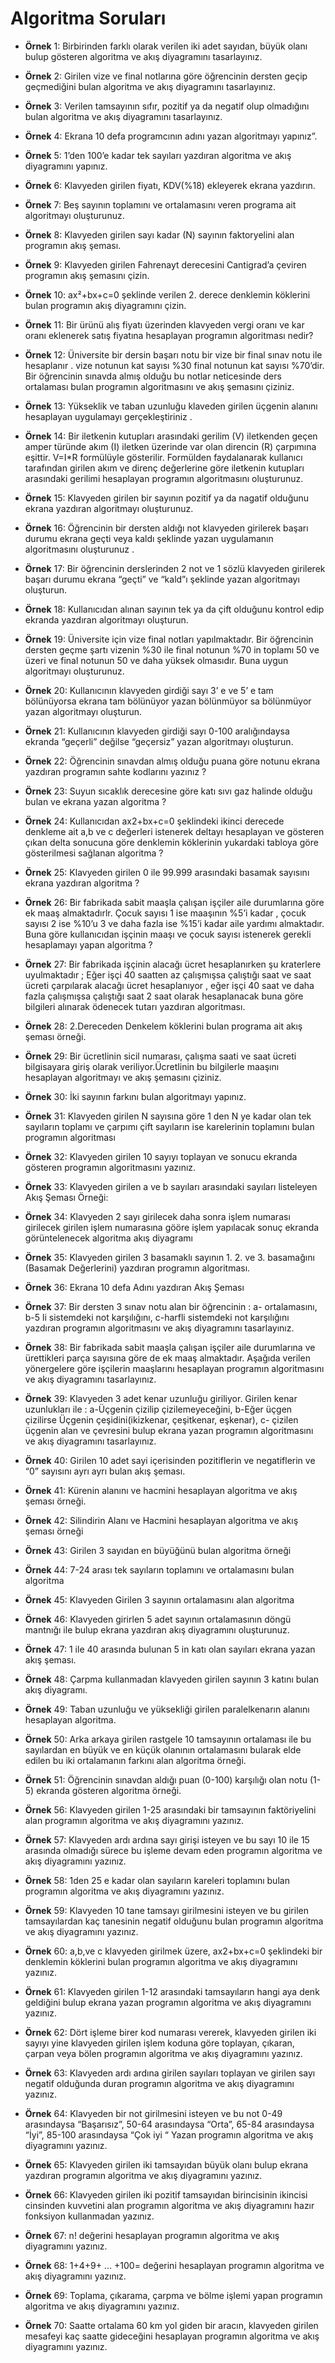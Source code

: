 # Algoritma Soruları

- **Örnek** 1: Birbirinden farklı olarak verilen iki adet sayıdan, büyük olanı bulup gösteren algoritma ve akış diyagramını tasarlayınız.

- **Örnek** 2: Girilen vize ve final notlarına göre öğrencinin dersten geçip geçmediğini bulan algoritma ve akış diyagramını tasarlayınız.

- **Örnek** 3: Verilen tamsayının sıfır, pozitif ya da negatif olup olmadığını bulan algoritma ve akış diyagramını tasarlayınız.

- **Örnek** 4: Ekrana 10 defa programcının adını yazan algoritmayı yapınız”.

- **Örnek** 5: 1’den 100’e kadar tek sayıları yazdıran algoritma ve akış diyagramını yapınız.

- **Örnek** 6: Klavyeden girilen fiyatı, KDV(%18) ekleyerek ekrana yazdırın.

- **Örnek** 7: Beş sayının toplamını ve ortalamasını veren programa ait algoritmayı oluşturunuz.

- **Örnek** 8: Klavyeden girilen sayı kadar (N) sayının faktoryelini alan programın akış şeması.

- **Örnek** 9: Klavyeden girilen Fahrenayt derecesini Cantigrad’a çeviren programın akış şemasını çizin.

- **Örnek** 10: ax²+bx+c=0 şeklinde verilen 2. derece denklemin köklerini bulan programın akış diyagramını çizin.

- **Örnek**  11: Bir ürünü alış fiyatı üzerinden klavyeden vergi oranı ve kar oranı eklenerek satış fiyatına hesaplayan programın algoritması nedir?

- **Örnek**  12: Üniversite bir dersin başarı notu bir vize bir final sınav notu ile hesaplanır . vize notunun kat sayısı %30 final notunun kat sayısı %70’dir. Bir öğrencinin sınavda almış olduğu bu notlar neticesinde ders ortalaması bulan programın algoritmasını ve akış şemasını çiziniz.

- **Örnek**  13: Yükseklik ve taban uzunluğu klaveden girilen üçgenin alanını hesaplayan uygulamayı gerçekleştiriniz .

- **Örnek**  14: Bir iletkenin kutupları arasındaki gerilim (V) iletkenden geçen amper türünde akım (I) iletken üzerinde var olan direncin (R) çarpımına eşittir. V=I*R formülüyle gösterilir. Formülden faydalanarak kullanıcı tarafından girilen akım ve direnç değerlerine göre iletkenin kutupları arasındaki gerilimi hesaplayan programın algoritmasını oluşturunuz.

- **Örnek**  15: Klavyeden girilen bir sayının pozitif ya da nagatif olduğunu ekrana yazdıran algoritmayı oluşturunuz.

- **Örnek** 16: Öğrencinin bir dersten aldığı not klavyeden girilerek başarı durumu ekrana geçti veya kaldı şeklinde yazan uygulamanın algoritmasını oluşturunuz .

- **Örnek** 17: Bir öğrencinin derslerinden 2 not ve 1 sözlü klavyeden girilerek başarı durumu ekrana “geçti” ve “kald”ı şeklinde yazan algoritmayı oluşturun.

- **Örnek** 18: Kullanıcıdan alınan sayının tek ya da çift olduğunu  kontrol edip ekranda yazdıran algoritmayı oluşturun.

- **Örnek** 19: Üniversite için vize final notları yapılmaktadır. Bir öğrencinin dersten geçme şartı vizenin %30 ile final notunun %70 in toplamı 50 ve üzeri ve final notunun 50 ve daha yüksek olmasıdır. Buna uygun algoritmayı oluşturunuz.

- **Örnek** 20: Kullanıcının klavyeden girdiği sayı 3’ e ve 5’ e tam bölünüyorsa ekrana tam bölünüyor yazan bölünmüyor sa bölünmüyor yazan algoritmayı oluşturun.

- **Örnek** 21: Kullanıcının klavyeden girdiği sayı 0-100 aralığındaysa ekranda “geçerli” değilse “geçersiz” yazan algoritmayı oluşturun.

- **Örnek** 22: Öğrencinin sınavdan almış olduğu puana göre notunu ekrana yazdıran programın sahte kodlarını yazınız ?

- **Örnek** 23: Suyun sıcaklık derecesine göre katı sıvı gaz halinde olduğu bulan ve ekrana yazan algoritma ?

- **Örnek** 24: Kullanıcıdan ax2+bx+c=0 şeklindeki ikinci derecede denkleme ait a,b ve c değerleri istenerek deltayı hesaplayan ve gösteren çıkan delta sonucuna göre denklemin köklerinin yukardaki tabloya göre gösterilmesi sağlanan algoritma ?

- **Örnek** 25: Klavyeden girilen 0 ile 99.999 arasındaki basamak sayısını ekrana yazdıran algoritma ?

- **Örnek** 26: Bir fabrikada sabit maaşla çalışan işçiler aile durumlarına göre ek maaş almaktadırlr. Çocuk sayısı 1 ise maaşının %5’i kadar , çocuk sayısı 2 ise %10’u 3 ve daha fazla ise %15’i kadar aile yardımı almaktadır. Buna göre kullanıcıdan işçinin maaşı ve çocuk sayısı istenerek gerekli hesaplamayı yapan algoritma ?

- **Örnek** 27:  Bir fabrikada işçinin alacağı ücret hesaplanırken şu kraterlere uyulmaktadır ; Eğer işçi 40 saatten az çalışmışsa çalıştığı saat ve saat ücreti çarpılarak alacağı ücret hesaplanıyor , eğer işçi 40 saat ve daha fazla çalışmışsa çalıştığı saat 2 saat olarak hesaplanacak buna göre bilgileri alınarak ödenecek tutarı yazdıran algoritması.

- **Örnek** 28: 2.Dereceden Denkelem köklerini bulan programa ait akış şeması örneği.

- **Örnek** 29: Bir ücretlinin sicil numarası, çalışma saati ve saat ücreti bilgisayara giriş olarak veriliyor.Ücretlinin bu bilgilerle maaşını hesaplayan algoritmayı ve akış şemasını çiziniz.

- **Örnek** 30:  İki sayının farkını bulan algoritmayı yapınız.

- **Örnek** 31: Klavyeden girilen N sayısına göre 1 den N ye kadar olan tek sayıların toplamı ve çarpımı çift sayıların ise karelerinin toplamını bulan programın algoritması

- **Örnek** 32: Klavyeden girilen 10 sayıyı toplayan ve sonucu ekranda gösteren programın algoritmasını yazınız.

- **Örnek** 33: Klavyeden girilen a ve b sayıları arasındaki sayıları listeleyen Akış Şeması Örneği:

- **Örnek** 34: Klavyeden 2 sayı girilecek daha sonra işlem numarası girilecek girilen işlem numarasına gööre işlem yapılacak sonuç ekranda görüntelenecek algoritma akış diyagramı

- **Örnek** 35: Klavyeden girilen 3 basamaklı sayının 1. 2. ve 3. basamağını (Basamak Değerlerini) yazdıran programın algoritması.

- **Örnek** 36:  Ekrana 10 defa Adını yazdıran Akış Şeması

- **Örnek** 37: Bir dersten 3 sınav notu alan bir öğrencinin : a- ortalamasını, b-5 li sistemdeki not karşılığını, c-harfli sistemdeki not karşılığını yazdıran programın algoritmasını ve akış diyagramını tasarlayınız.

- **Örnek** 38: Bir fabrikada sabit maaşla çalışan işçiler aile durumlarına ve ürettikleri parça sayısına göre de ek maaş almaktadır. Aşağıda verilen yönergelere göre işçilerin maaşlarını hesaplayan programın algoritmasını ve akış diyagramını tasarlayınız.

- **Örnek** 39:  Klavyeden 3 adet kenar uzunluğu giriliyor. Girilen kenar uzunlukları ile : a-Üçgenin çizilip çizilemeyeceğini, b-Eğer üçgen çizilirse Üçgenin çeşidini(ikizkenar, çeşitkenar, eşkenar), c- çizilen üçgenin alan ve çevresini bulup ekrana yazan programın algoritmasını ve akış diyagramını tasarlayınız.

- **Örnek** 40: Girilen 10 adet sayi içerisinden pozitiflerin ve negatiflerin ve “0”  sayısını ayrı ayrı bulan akış şeması.

- **Örnek** 41: Kürenin alanını ve hacmini hesaplayan algoritma ve akış şeması örneği.

- **Örnek** 42: Silindirin Alanı ve Hacmini hesaplayan algoritma ve akış şeması örneği

- **Örnek** 43: Girilen 3 sayıdan en büyüğünü bulan algoritma örneği

- **Örnek** 44: 7-24 arası tek sayıların toplamını ve ortalamasını bulan algoritma

- **Örnek** 45: Klavyeden Girilen 3 sayının ortalamasını alan algoritma

- **Örnek** 46: Klavyeden girirlen 5 adet sayının ortalamasının döngü mantnığı ile bulup ekrana yazdıran akış diyagramını oluşturunuz.

- **Örnek** 47: 1 ile 40 arasında bulunan 5 in katı olan sayıları ekrana yazan akış şeması.

- **Örnek** 48: Çarpma kullanmadan klavyeden girilen sayının 3 katını bulan akış diyagramı.

- **Örnek** 49: Taban uzunluğu ve yüksekliği girilen paralelkenarın alanını hesaplayan algoritma.

- **Örnek** 50:  Arka arkaya girilen rastgele 10 tamsayının ortalaması ile bu sayılardan en büyük ve en küçük olanının ortalamasını bularak elde edilen bu iki ortalamanın farkını alan algoritma örneği.

- **Örnek** 51: Öğrencinin sınavdan aldığı puan (0-100) karşılığı olan notu (1-5) ekranda gösteren algoritma örneği.

- **Örnek** 56: Klavyeden girilen 1-25 arasındaki bir tamsayının faktöriyelini alan programın algoritma ve akış diyagramını
yazınız.

- **Örnek** 57: Klavyeden ardı ardına sayı girişi isteyen ve bu sayı 10 ile 15 arasında olmadığı sürece bu işleme devam eden
programın algoritma ve akış diyagramını yazınız.

- **Örnek** 58:  1den 25 e kadar olan sayıların kareleri toplamını bulan programın algoritma ve akış diyagramını yazınız.

- **Örnek** 59: Klavyeden 10 tane tamsayı girilmesini isteyen ve bu girilen tamsayılardan kaç tanesinin negatif olduğunu bulan
programın algoritma ve akış diyagramını yazınız.

- **Örnek** 60:  a,b,ve c klavyeden girilmek üzere, ax2+bx+c=0 şeklindeki bir denklemin köklerini bulan programın algoritma ve
akış diyagramını yazınız.

- **Örnek** 61: Klavyeden girilen 1-12 arasındaki tamsayıların hangi aya denk geldiğini bulup ekrana yazan programın
algoritma ve akış diyagramını yazınız.

- **Örnek** 62: Dört işleme birer kod numarası vererek, klavyeden girilen iki sayıyı yine klavyeden girilen işlem koduna göre
toplayan, çıkaran, çarpan veya bölen programın algoritma ve akış diyagramını yazınız.

- **Örnek** 63: Klavyeden ardı ardına girilen sayıları toplayan ve girilen sayı negatif olduğunda duran programın algoritma ve
akış diyagramını yazınız.

- **Örnek** 64: Klavyeden bir not girilmesini isteyen ve bu not 0-49 arasındaysa “Başarısız”, 50-64 arasındaysa “Orta”, 65-84
arasındaysa “İyi”, 85-100 arasındaysa “Çok iyi “ Yazan programın algoritma ve akış diyagramını yazınız.

- **Örnek** 65:  Klavyeden girilen iki tamsayıdan büyük olanı bulup ekrana yazdıran programın algoritma ve akış diyagramını
yazınız.

- **Örnek** 66: Klavyeden girilen iki pozitif tamsayıdan birincisinin ikincisi cinsinden kuvvetini alan programın algoritma ve
akış diyagramını hazır fonksiyon kullanmadan yazınız.

- **Örnek** 67:  n! değerini hesaplayan programın algoritma ve akış diyagramını yazınız.

- **Örnek** 68:  1+4+9+ … +100= değerini hesaplayan programın algoritma ve akış diyagramını yazınız.

- **Örnek** 69:  Toplama, çıkarama, çarpma ve bölme işlemi yapan programın algoritma ve akış diyagramını yazınız.

- **Örnek** 70:  Saatte ortalama 60 km yol giden bir aracın, klavyeden girilen mesafeyi kaç saatte gideceğini hesaplayan
programın algoritma ve akış diyagramını yazınız.